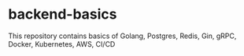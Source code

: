 # backend-basics
This repository contains basics of Golang, Postgres, Redis, Gin, gRPC, Docker, Kubernetes, AWS, CI/CD
